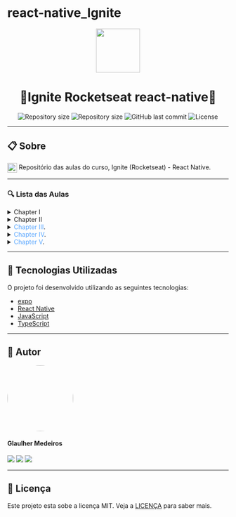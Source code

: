 # react-native_Ignite
<p align="center" >
  <img align="center" src="https://d33wubrfki0l68.cloudfront.net/554c3b0e09cf167f0281fda839a5433f2040b349/ecfc9/img/header_logo.svg" width="100" />
</p>

<h1 align="center"> 
  🚀Ignite Rocketseat react-native🚀
</h1>

<p align="center" >
  <img alt="Repository size" src="https://img.shields.io/badge/Mobile-react--native-blue?style=for-the-badge">

  <img alt="Repository size" src="https://img.shields.io/npm/types/typescript?style=for-the-badge">

  <img alt="GitHub last commit" src="https://img.shields.io/github/last-commit/glaulher/react-native_Ignite?style=for-the-badge">

  <img alt="License" src="https://img.shields.io/badge/license-MIT-blue.svg?style=for-the-badge" />
</p>

---

## 📋 Sobre

<img align="center" src="https://d33wubrfki0l68.cloudfront.net/554c3b0e09cf167f0281fda839a5433f2040b349/ecfc9/img/header_logo.svg" width="22" /> Repositório das aulas do curso, Ignite (Rocketseat) - React Native.

---

### 🔍 Lista das Aulas

<details>
<summary>Chapter I</summary>
<br>
Em construção...
</details>

<details>
<summary>Chapter II</summary>
<br>
Em construção...
</details>

<details>
<summary><span style="color:#58A6FF">Chapter III</span>.</summary>
<br>

[1-CriacaoDoProjetoEDicaNinja](https://github.com/glaulher/react-native_Ignite/tree/main/ChapterIII/rentx_aula/1-CriacaoDoProjetoEDicaNinja)

[2-TemaGlobal](https://github.com/glaulher/react-native_Ignite/tree/main/ChapterIII/rentx_aula/2-TemaGlobal)

[3-CriacaoDoHeaderDaHome](https://github.com/glaulher/react-native_Ignite/tree/main/ChapterIII/rentx_aula/3-CriacaoDoHeaderDaHome)

[4-CriacaoDeCardCar](https://github.com/glaulher/react-native_Ignite/tree/main/ChapterIII/rentx_aula/4-CriacaoDeCardCar)

[5-interfaceDeDetalhesDosCarros](https://github.com/glaulher/react-native_Ignite/tree/main/ChapterIII/rentx_aula/5-interfaceDeDetalhesDosCarros)

[6-ComponenteDeSlider](https://github.com/glaulher/react-native_Ignite/tree/main/ChapterIII/rentx_aula/6-ComponenteDeSlider)

[7-ContinuandoInterfaceDeDetalhes](https://github.com/glaulher/react-native_Ignite/tree/main/ChapterIII/rentx_aula/7-ContinuandoInterfaceDeDetalhes)

[8-ComponenteDeAcessorios](https://github.com/glaulher/react-native_Ignite/tree/main/ChapterIII/rentx_aula/8-ComponenteDeAcessorios)

[9-ComponenteDeBotao](https://github.com/glaulher/react-native_Ignite/tree/main/ChapterIII/rentx_aula/9-ComponenteDeBotao)

[10-InterfaceDeAgendamento](https://github.com/glaulher/react-native_Ignite/tree/main/ChapterIII/rentx_aula/10-InterfaceDeAgendamento)

[11-ComponenteDeCalendário](https://github.com/glaulher/react-native_Ignite/tree/main/ChapterIII/rentx_aula/11-ComponenteDeCalendário)

[12-InterfaceDeDetalhesDoAgendamento](https://github.com/glaulher/react-native_Ignite/tree/main/ChapterIII/rentx_aula/12-InterfaceDeDetalhesDoAgendamento)

[13-InterfaceDeAgendamentoConcluido](https://github.com/glaulher/react-native_Ignite/tree/main/ChapterIII/rentx_aula/13-InterfaceDeAgendamentoConcluido)

[14-ImplementandoANavegacao](https://github.com/glaulher/react-native_Ignite/tree/main/ChapterIII/rentx_aula/14-ImplementandoANavegacao)

[15-UtilizandoOJsonServer](https://github.com/glaulher/react-native_Ignite/tree/main/ChapterIII/rentx_aula/15-UtilizandoOJsonServer)

[16-ListandoCarrosDaApi](https://github.com/glaulher/react-native_Ignite/tree/main/ChapterIII/rentx_aula/16-ListandoCarrosDaApi)

[17-passandoDadosEntreTelas](https://github.com/glaulher/react-native_Ignite/tree/main/ChapterIII/rentx_aula/17-passandoDadosEntreTelas)

[18-ExibindoIconesDinamicamente](https://github.com/glaulher/react-native_Ignite/tree/main/ChapterIII/rentx_aula/18-ExibindoIconesDinamicamente)

[19-IntervalosNoCalendario](https://github.com/glaulher/react-native_Ignite/tree/main/ChapterIII/rentx_aula/19-IntervalosNoCalendario)

[20-FinalizandoOCalendario](https://github.com/glaulher/react-native_Ignite/tree/main/ChapterIII/rentx_aula/20-FinalizandoOCalendario)

[21-EnviandoAgendamentoParaApi](https://github.com/glaulher/react-native_Ignite/tree/main/ChapterIII/rentx_aula/21-EnviandoAgendamentoParaApi)

[22-MenuFlutuante](https://github.com/glaulher/react-native_Ignite/tree/main/ChapterIII/rentx_aula/22-MenuFlutuante)

[23-ListandoAgendamentosDoUsuario](https://github.com/glaulher/react-native_Ignite/tree/main/ChapterIII/rentx_aula/23-ListandoAgendamentosDoUsuario)

[24-ExibindoCarrosAgendados](https://github.com/glaulher/react-native_Ignite/tree/main/ChapterIII/rentx_aula/24-ExibindoCarrosAgendados)

[25-ReaproveitandoOComponenteCar](https://github.com/glaulher/react-native_Ignite/tree/main/ChapterIII/rentx_aula/25-ReaproveitandoOComponenteCar)

[26-UsabilidadeNoBotao](https://github.com/glaulher/react-native_Ignite/tree/main/ChapterIII/rentx_aula/26-UsabilidadeNoBotao)

[27-FinalizandoBotao](https://github.com/glaulher/react-native_Ignite/tree/main/ChapterIII/rentx_aula/27-FinalizandoBotao)

[28-IniciandoSlidesDeImagens](https://github.com/glaulher/react-native_Ignite/tree/main/ChapterIII/rentx_aula/28-IniciandoSlidesDeImagens)

[29-ObtendoImagemEmFoco](https://github.com/glaulher/react-native_Ignite/tree/main/ChapterIII/rentx_aula/29-ObtendoImagemEmFoco)

[30-PrimeiraAnimacao](https://github.com/glaulher/react-native_Ignite/tree/main/ChapterIII/rentx_aula/30-PrimeiraAnimacao)

[31-Transicoes](https://github.com/glaulher/react-native_Ignite/tree/main/ChapterIII/rentx_aula/31-Transicoes)

[32-SplashScreen](https://github.com/glaulher/react-native_Ignite/tree/main/ChapterIII/rentx_aula/32-SplashScreen)

[33-AnimandoSplash](https://github.com/glaulher/react-native_Ignite/tree/main/ChapterIII/rentx_aula/33-AnimandoSplash)

[34-WorkletAnimation](https://github.com/glaulher/react-native_Ignite/tree/main/ChapterIII/rentx_aula/34-WorkletAnimation)

[35-AnimandoScroll](https://github.com/glaulher/react-native_Ignite/tree/main/ChapterIII/rentx_aula/35-AnimandoScroll)

[36-MelhorandoScroll](https://github.com/glaulher/react-native_Ignite/tree/main/ChapterIII/rentx_aula/36-MelhorandoScroll)

[37-GestosDoUsuario](https://github.com/glaulher/react-native_Ignite/tree/main/ChapterIII/rentx_aula/37-GestosDoUsuario)

[38-PrevinirVoltarSplash](https://github.com/glaulher/react-native_Ignite/tree/main/ChapterIII/rentx_aula/38-PrevinirVoltarSplash)

[39-Lottie](https://github.com/glaulher/react-native_Ignite/tree/main/ChapterIII/rentx_aula/39-Lottie)

</details>

<details>
<summary><span style="color:#58A6FF">Chapter IV</span>.</summary>
<br>


[1-TelaDeLogin](https://github.com/glaulher/react-native_Ignite/tree/main/ChapterIV/rentx_aula/1-TelaDeLogin)

[2-TipandoIcones](https://github.com/glaulher/react-native_Ignite/tree/main/ChapterIV/rentx_aula/2-TipandoIcones)

[3-InputDeEmail](https://github.com/glaulher/react-native_Ignite/tree/main/ChapterIV/rentx_aula/3-InputDeEmail)

[4-InputDeSenha](https://github.com/glaulher/react-native_Ignite/tree/main/ChapterIV/rentx_aula/4-InputDeSenha)

[5-AcessibilidadeEmFormulario](https://github.com/glaulher/react-native_Ignite/tree/main/ChapterIV/rentx_aula/5-AcessibilidadeEmFormulario)

[6-AcessibilidadeEmInput](https://github.com/glaulher/react-native_Ignite/tree/main/ChapterIV/rentx_aula/6-AcessibilidadeEmInput)

[7-Refactor](https://github.com/glaulher/react-native_Ignite/tree/main/ChapterIV/rentx_aula/7-Refactor)

[8-ValidacaoFormulario](https://github.com/glaulher/react-native_Ignite/tree/main/ChapterIV/rentx_aula/8-ValidacaoFormulario)

[9-PrimeiroStep](https://github.com/glaulher/react-native_Ignite/tree/main/ChapterIV/rentx_aula/9-PrimeiroStep)

[10-SegundoStep](https://github.com/glaulher/react-native_Ignite/tree/main/ChapterIV/rentx_aula/10-SegundoStep)

[11-ValidacaoDoCadastro](https://github.com/glaulher/react-native_Ignite/tree/main/ChapterIV/rentx_aula/11-ValidacaoDoCadastro)

[12-FlexbilizandoInterfaces](https://github.com/glaulher/react-native_Ignite/tree/main/ChapterIV/rentx_aula/12-FlexbilizandoInterfaces)

[13-BackendDoAppEcadastroDoUsuario](https://github.com/glaulher/react-native_Ignite/tree/main/ChapterIV/rentx_aula/13-BackendDoAppEcadastroDoUsuario)

[14-AutenticacaoElistandoCarrosDoBackend](https://github.com/glaulher/react-native_Ignite/tree/main/ChapterIV/rentx_aula/14-AutenticacaoElistandoCarrosDoBackend)

[15-RotasPrivadasEpublicas](https://github.com/glaulher/react-native_Ignite/tree/main/ChapterIV/rentx_aula/15-RotasPrivadasEpublicas)

[16-CustomizandoBottomTab](https://github.com/glaulher/react-native_Ignite/tree/main/ChapterIV/rentx_aula/16-CustomizandoBottomTab)

[17-ConfiguracaoBancoAndroid](https://github.com/glaulher/react-native_Ignite/tree/main/ChapterIV/rentx_aula/17-ConfiguracaoBancoAndroid)

[18-EstruturaDaBaseDeDados](https://github.com/glaulher/react-native_Ignite/tree/main/ChapterIV/rentx_aula/18-EstruturaDaBaseDeDados)

[19-PersistindoDados](https://github.com/glaulher/react-native_Ignite/tree/main/ChapterIV/rentx_aula/19-PersistindoDados)

[20-MemoryLeak](https://github.com/glaulher/react-native_Ignite/tree/main/ChapterIV/rentx_aula/20-MemoryLeak)

[21-HeaderDoProfile](https://github.com/glaulher/react-native_Ignite/tree/main/ChapterIV/rentx_aula/21-HeaderDoProfile)

[22-SessoesDoCadastro](https://github.com/glaulher/react-native_Ignite/tree/main/ChapterIV/rentx_aula/22-SessoesDoCadastro)

[23-InputDoCadastro](https://github.com/glaulher/react-native_Ignite/tree/main/ChapterIV/rentx_aula/23-InputDoCadastro)

[24-AlbunsDeFotos](https://github.com/glaulher/react-native_Ignite/tree/main/ChapterIV/rentx_aula/24-AlbunsDeFotos)

[25-SignOut](https://github.com/glaulher/react-native_Ignite/tree/main/ChapterIV/rentx_aula/25-SignOut)

[26-AtualizandoPerfil](https://github.com/glaulher/react-native_Ignite/tree/main/ChapterIV/rentx_aula/26-AtualizandoPerfil)

[27-ConfirmacaoDeSignOut](https://github.com/glaulher/react-native_Ignite/tree/main/ChapterIV/rentx_aula/27-ConfirmacaoDeSignOut)

[28-TabelaDeCarros](https://github.com/glaulher/react-native_Ignite/tree/main/ChapterIV/rentx_aula/28-TabelaDeCarros)

[29-VerificandoAConexao](https://github.com/glaulher/react-native_Ignite/tree/main/ChapterIV/rentx_aula/29-VerificandoAConexao)

[30-SincronizandoUsuarioEfix](https://github.com/glaulher/react-native_Ignite/tree/main/ChapterIV/rentx_aula/30-SincronizandoUsuarioEfix)

[31-MostrandoUsuarioOffLine](https://github.com/glaulher/react-native_Ignite/tree/main/ChapterIV/rentx_aula/31-MostrandoUsuarioOffLine)

[32-CacheDeImagem](https://github.com/glaulher/react-native_Ignite/tree/main/ChapterIV/rentx_aula/32-CacheDeImagem)

[33-Agendamento](https://github.com/glaulher/react-native_Ignite/tree/main/ChapterIV/rentx_aula/33-Agendamento)

[34-ListandoCarros](https://github.com/glaulher/react-native_Ignite/tree/main/ChapterIV/rentx_aula/34-ListandoCarros)

</details>

<details>
<summary><span style="color:#58A6FF">Chapter V</span>.</summary>
<br>

[01-Introducao](https://github.com/glaulher/react-native_Ignite/tree/main/ChapterV/gofinances_aulas/01-Introducao)

[02-RenderNosTestes](https://github.com/glaulher/react-native_Ignite/tree/main/ChapterV/gofinances_aulas/02-RenderNosTestes)

[03-PrimeiroTeste](https://github.com/glaulher/react-native_Ignite/tree/main/ChapterV/gofinances_aulas/03-PrimeiroTeste)

[04-Seletores](https://github.com/glaulher/react-native_Ignite/tree/main/ChapterV/gofinances_aulas/04-Seletores)

[05-SuiteDeTestes](https://github.com/glaulher/react-native_Ignite/tree/main/ChapterV/gofinances_aulas/05-SuiteDeTestes)

[06-AbstraindoConfiguracoes](https://github.com/glaulher/react-native_Ignite/tree/main/ChapterV/gofinances_aulas/06-AbstraindoConfiguracoes)

[07-TesteEmComponentes](https://github.com/glaulher/react-native_Ignite/tree/main/ChapterV/gofinances_aulas/07-TesteEmComponentes)

[08-TestesComContexto](https://github.com/glaulher/react-native_Ignite/tree/main/ChapterV/gofinances_aulas/08-TestesComContexto)

[09-TestesEmHooks](https://github.com/glaulher/react-native_Ignite/tree/main/ChapterV/gofinances_aulas/09-TestesEmHooks)

[10-UtilizandoMocks](https://github.com/glaulher/react-native_Ignite/tree/main/ChapterV/gofinances_aulas/10-UtilizandoMocks)

[11-MocksPersonalizados](https://github.com/glaulher/react-native_Ignite/tree/main/ChapterV/gofinances_aulas/11-MocksPersonalizados)

[12-DisparandoEventosNosTestes](https://github.com/glaulher/react-native_Ignite/tree/main/ChapterV/gofinances_aulas/12-DisparandoEventosNosTestes)

</details>


---

## 🚀 Tecnologias Utilizadas

O projeto foi desenvolvido utilizando as seguintes tecnologias:

- [expo](https://docs.expo.dev/)
- [React Native](https://reactnative.dev)
- [JavaScript](https://developer.mozilla.org/pt-BR/docs/Web/JavaScript)
- [TypeScript](https://www.typescriptlang.org)

---


## 🧑 Autor

<img style="border-radius: 80px;" src="https://glaulher.github.io/assets/img/sample/avatar.jpeg" width="150px;" alt=""/>
 <h4>Glaulher Medeiros</h4>

<p align="left">
<span style="inline-block;">
  <a href="https://www.linkedin.com/in/glaulher-medeiros-03799967/" target="_blank"><img src="https://img.shields.io/badge/LinkedIn-0077B5?style=for-the-badge&logo=linkedin&logoColor=white" ></a>
</span>
<span style="inline-block;">
  <a href="https://glaulher.github.io/" target="_blank"><img src="https://img.shields.io/badge/github.io-gray?style=for-the-badge&logo=github&logoColor=white" ></a>
</span>

<span style="inline-block;">
  <a href="https://terminaldopenguin.blogspot.com/" target="_blank"><img src="https://img.shields.io/badge/blog-orange?style=for-the-badge&logo=blogger&logoColor=white"></a>
</span>
</p>

---

## 📝 Licença

Este projeto esta sobe a licença MIT. Veja a [LICENÇA](https://github.com/glaulher/react-native_Ignite/blob/main/LICENSE) para saber mais.